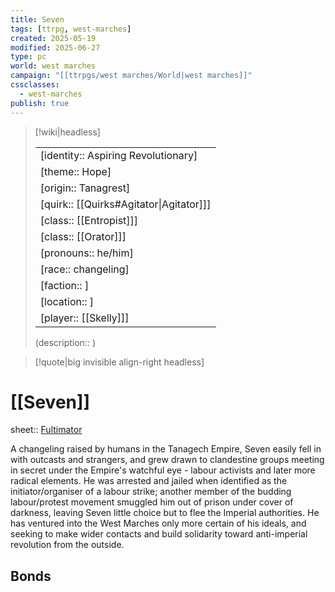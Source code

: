```yaml
---
title: Seven
tags: [ttrpg, west-marches]
created: 2025-05-19
modified: 2025-06-27
type: pc
world: west marches
campaign: "[[ttrpgs/west marches/World|west marches]]"
cssclasses:
  - west-marches
publish: true
---
```


> [!wiki|headless]
>
> |               |
> | ------------- |
> | [identity:: Aspiring Revolutionary] |
> | [theme:: Hope] |
> | [origin:: Tanagrest] |
> | [quirk:: [[Quirks#Agitator\|Agitator]]] |
> | [class:: [[Entropist]]] |
> | [class:: [[Orator]]] |
> | [pronouns:: he/him] |
> | [race:: changeling] |
> | [faction:: ] |
> | [location:: ] |
> | [player:: [[Skelly]]] |
>
> (description:: )

> [!quote|big invisible align-right headless]

# [[Seven]]

sheet:: [Fultimator](https://fultimator.com/pc-gallery/v6Zq3xHW03yRWiHOkoas)

A changeling raised by humans in the Tanagech Empire, Seven easily fell in with outcasts and strangers, and grew drawn to clandestine groups meeting in secret under the Empire's watchful eye - labour activists and later more radical elements. He was arrested and jailed when identified as the initiator/organiser of a labour strike; another member of the budding labour/protest movement smuggled him out of prison under cover of darkness, leaving Seven little choice but to flee the Imperial authorities. He has ventured into the West Marches only more certain of his ideals, and seeking to make wider contacts and build solidarity toward anti-imperial revolution from the outside.

## Bonds
